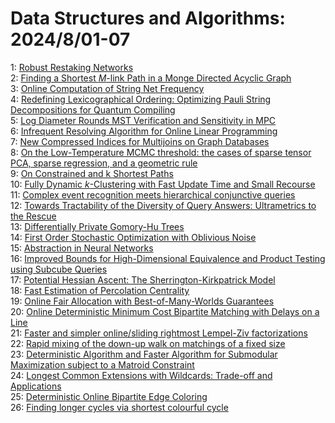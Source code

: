 # Data Structures and Algorithms: 2024/8/01-07  
1: [Robust Restaking Networks](https://doi.org/10.48550/arXiv.2407.21785)  
2: [Finding a Shortest $M$-link Path in a Monge Directed Acyclic Graph](https://doi.org/10.48550/arXiv.2408.00227)  
3: [Online Computation of String Net Frequency](https://doi.org/10.48550/arXiv.2408.00308)  
4: [Redefining Lexicographical Ordering: Optimizing Pauli String  Decompositions for Quantum Compiling](https://doi.org/10.48550/arXiv.2408.00354)  
5: [Log Diameter Rounds MST Verification and Sensitivity in MPC](https://doi.org/10.48550/arXiv.2408.00398)  
6: [Infrequent Resolving Algorithm for Online Linear Programming](https://doi.org/10.48550/arXiv.2408.00465)  
7: [New Compressed Indices for Multijoins on Graph Databases](https://doi.org/10.48550/arXiv.2408.00558)  
8: [On the Low-Temperature MCMC threshold: the cases of sparse tensor PCA,  sparse regression, and a geometric rule](https://doi.org/10.48550/arXiv.2408.00746)  
9: [On Constrained and k Shortest Paths](https://doi.org/10.48550/arXiv.2408.00899)  
10: [Fully Dynamic $k$-Clustering with Fast Update Time and Small Recourse](https://doi.org/10.48550/arXiv.2408.01325)  
11: [Complex event recognition meets hierarchical conjunctive queries](https://doi.org/10.48550/arXiv.2408.01652)  
12: [Towards Tractability of the Diversity of Query Answers: Ultrametrics to  the Rescue](https://doi.org/10.48550/arXiv.2408.01657)  
13: [Differentially Private Gomory-Hu Trees](https://doi.org/10.48550/arXiv.2408.01798)  
14: [First Order Stochastic Optimization with Oblivious Noise](https://doi.org/10.48550/arXiv.2408.02090)  
15: [Abstraction in Neural Networks](https://doi.org/10.48550/arXiv.2408.02125)  
16: [Improved Bounds for High-Dimensional Equivalence and Product Testing  using Subcube Queries](https://doi.org/10.48550/arXiv.2408.02347)  
17: [Potential Hessian Ascent: The Sherrington-Kirkpatrick Model](https://doi.org/10.48550/arXiv.2408.02360)  
18: [Fast Estimation of Percolation Centrality](https://doi.org/10.48550/arXiv.2408.02389)  
19: [Online Fair Allocation with Best-of-Many-Worlds Guarantees](https://doi.org/10.48550/arXiv.2408.02403)  
20: [Online Deterministic Minimum Cost Bipartite Matching with Delays on a  Line](https://doi.org/10.48550/arXiv.2408.02526)  
21: [Faster and simpler online/sliding rightmost Lempel-Ziv factorizations](https://doi.org/10.48550/arXiv.2408.03008)  
22: [Rapid mixing of the down-up walk on matchings of a fixed size](https://doi.org/10.48550/arXiv.2408.03466)  
23: [Deterministic Algorithm and Faster Algorithm for Submodular Maximization  subject to a Matroid Constraint](https://doi.org/10.48550/arXiv.2408.03583)  
24: [Longest Common Extensions with Wildcards: Trade-off and Applications](https://doi.org/10.48550/arXiv.2408.03610)  
25: [Deterministic Online Bipartite Edge Coloring](https://doi.org/10.48550/arXiv.2408.03661)  
26: [Finding longer cycles via shortest colourful cycle](https://doi.org/10.48550/arXiv.2408.03699)  